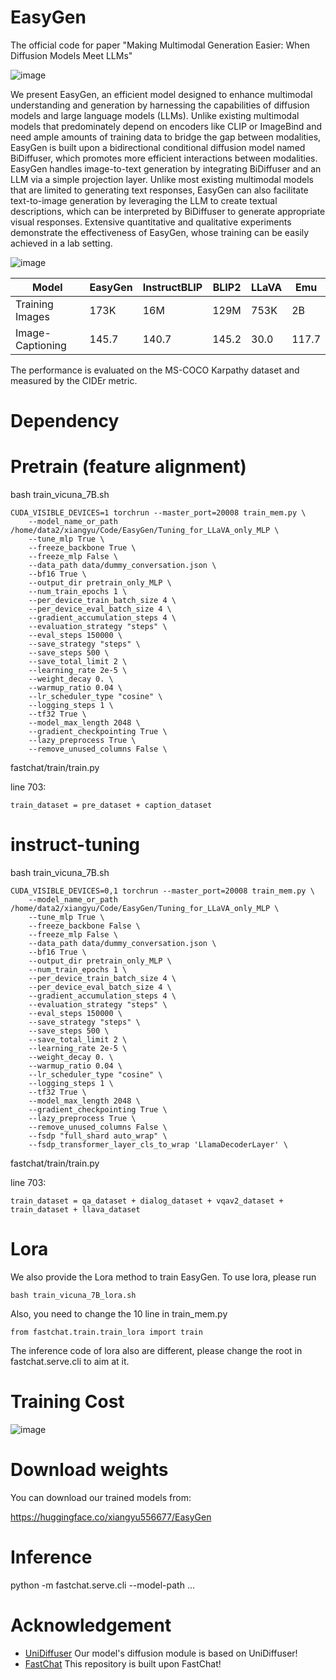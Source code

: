 # EasyGen
The official code for paper "Making Multimodal Generation Easier: When Diffusion Models Meet LLMs"

![image](https://github.com/zxy556677/EasyGen/blob/main/asset/easygen2.png)

We present EasyGen, an efficient model designed to enhance multimodal understanding and generation by harnessing the capabilities of diffusion models and large language models (LLMs). Unlike existing multimodal models that predominately depend on encoders like CLIP or ImageBind and need ample amounts of training data to bridge the gap between modalities, EasyGen is built upon a bidirectional conditional diffusion model named BiDiffuser, which promotes more efficient interactions between modalities. EasyGen handles image-to-text generation by integrating BiDiffuser and an LLM via a simple projection layer. Unlike most existing multimodal models that are limited to generating text responses, EasyGen can also facilitate text-to-image generation by leveraging the LLM to create textual descriptions, which can be interpreted by BiDiffuser to generate appropriate visual responses. Extensive quantitative and qualitative experiments demonstrate the effectiveness of EasyGen, whose training can be easily achieved in a lab setting.

![image](https://github.com/zxy556677/EasyGen/blob/main/asset/easygen1.png)

| Model | EasyGen | InstructBLIP | BLIP2 | LLaVA | Emu |
|----------|----------|-----------|-----------|---|---|
| Training Images | 173K | 16M | 129M | 753K | 2B |
| Image-Captioning | 145.7 | 140.7 | 145.2 | 30.0 | 117.7 |

The performance is evaluated on the MS-COCO Karpathy dataset and measured by the CIDEr metric.

# Dependency

# Pretrain (feature alignment)

bash train_vicuna_7B.sh

```
CUDA_VISIBLE_DEVICES=1 torchrun --master_port=20008 train_mem.py \
    --model_name_or_path /home/data2/xiangyu/Code/EasyGen/Tuning_for_LLaVA_only_MLP \
    --tune_mlp True \
    --freeze_backbone True \
    --freeze_mlp False \
    --data_path data/dummy_conversation.json \
    --bf16 True \
    --output_dir pretrain_only_MLP \
    --num_train_epochs 1 \
    --per_device_train_batch_size 4 \
    --per_device_eval_batch_size 4 \
    --gradient_accumulation_steps 4 \
    --evaluation_strategy "steps" \
    --eval_steps 150000 \
    --save_strategy "steps" \
    --save_steps 500 \
    --save_total_limit 2 \
    --learning_rate 2e-5 \
    --weight_decay 0. \
    --warmup_ratio 0.04 \
    --lr_scheduler_type "cosine" \
    --logging_steps 1 \
    --tf32 True \
    --model_max_length 2048 \
    --gradient_checkpointing True \
    --lazy_preprocess True \
    --remove_unused_columns False \
```

fastchat/train/train.py

line 703: 
```
train_dataset = pre_dataset + caption_dataset
```

# instruct-tuning

bash train_vicuna_7B.sh

```
CUDA_VISIBLE_DEVICES=0,1 torchrun --master_port=20008 train_mem.py \
    --model_name_or_path /home/data2/xiangyu/Code/EasyGen/Tuning_for_LLaVA_only_MLP \
    --tune_mlp True \
    --freeze_backbone False \
    --freeze_mlp False \
    --data_path data/dummy_conversation.json \
    --bf16 True \
    --output_dir pretrain_only_MLP \
    --num_train_epochs 1 \
    --per_device_train_batch_size 4 \
    --per_device_eval_batch_size 4 \
    --gradient_accumulation_steps 4 \
    --evaluation_strategy "steps" \
    --eval_steps 150000 \
    --save_strategy "steps" \
    --save_steps 500 \
    --save_total_limit 2 \
    --learning_rate 2e-5 \
    --weight_decay 0. \
    --warmup_ratio 0.04 \
    --lr_scheduler_type "cosine" \
    --logging_steps 1 \
    --tf32 True \
    --model_max_length 2048 \
    --gradient_checkpointing True \
    --lazy_preprocess True \
    --remove_unused_columns False \
    --fsdp "full_shard auto_wrap" \
    --fsdp_transformer_layer_cls_to_wrap 'LlamaDecoderLayer' \
```
fastchat/train/train.py

line 703: 
```
train_dataset = qa_dataset + dialog_dataset + vqav2_dataset + train_dataset + llava_dataset
```

# Lora

We also provide the Lora method to train EasyGen. To use lora, please run
```
bash train_vicuna_7B_lora.sh
```
Also, you need to change the 10 line in train_mem.py

```
from fastchat.train.train_lora import train
```

The inference code of lora also are different, please change the root in fastchat.serve.cli to aim at it.

# Training Cost

![image](https://github.com/zxy556677/EasyGen/blob/main/asset/train_cost.png)

# Download weights

You can download our trained models from:

https://huggingface.co/xiangyu556677/EasyGen


# Inference
python -m fastchat.serve.cli --model-path ...


# Acknowledgement

+ [UniDiffuser](https://github.com/thu-ml/unidiffuser) Our model's diffusion module is based on UniDiffuser!
+ [FastChat](https://github.com/lm-sys/FastChat) This repository is built upon FastChat!




